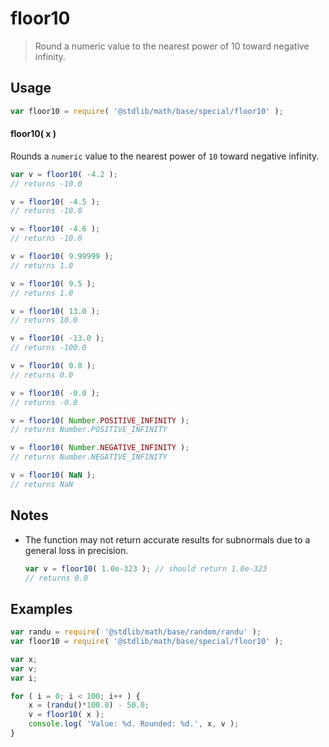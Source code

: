 # floor10

> Round a numeric value to the nearest power of 10 toward negative infinity.


<section class="usage">

## Usage

``` javascript
var floor10 = require( '@stdlib/math/base/special/floor10' );
```

#### floor10( x )

Rounds a `numeric` value to the nearest power of `10` toward negative infinity.

``` javascript
var v = floor10( -4.2 );
// returns -10.0

v = floor10( -4.5 );
// returns -10.0

v = floor10( -4.6 );
// returns -10.0

v = floor10( 9.99999 );
// returns 1.0

v = floor10( 9.5 );
// returns 1.0

v = floor10( 13.0 );
// returns 10.0

v = floor10( -13.0 );
// returns -100.0

v = floor10( 0.0 );
// returns 0.0

v = floor10( -0.0 );
// returns -0.0

v = floor10( Number.POSITIVE_INFINITY );
// returns Number.POSITIVE_INFINITY

v = floor10( Number.NEGATIVE_INFINITY );
// returns Number.NEGATIVE_INFINITY

v = floor10( NaN );
// returns NaN
```

</section>

<!-- /.usage -->


<section class="notes">

## Notes

* The function may not return accurate results for subnormals due to a general loss in precision.

  ``` javascript
  var v = floor10( 1.0e-323 ); // should return 1.0e-323
  // returns 0.0
  ```

</section>

<!-- /.notes -->


<section class="examples">

## Examples

``` javascript
var randu = require( '@stdlib/math/base/random/randu' );
var floor10 = require( '@stdlib/math/base/special/floor10' );

var x;
var v;
var i;

for ( i = 0; i < 100; i++ ) {
    x = (randu()*100.0) - 50.0;
    v = floor10( x );
    console.log( 'Value: %d. Rounded: %d.', x, v );
}
```

</section>

<!-- /.examples -->


<section class="links">

</section>

<!-- /.links -->
